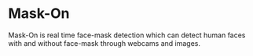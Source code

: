 # Mask-On
Mask-On is real time face-mask detection which can detect human faces with and without face-mask through webcams and images.
